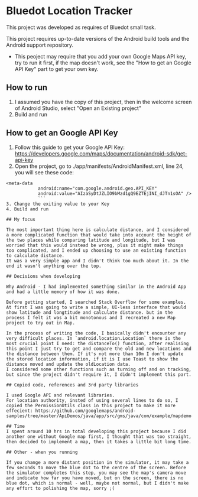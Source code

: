 # Bluedot Location Tracker

This project was developed as requires of Bluedot small task.

This project requires up-to-date versions of the Android build tools and the Android support repository.
* This peoject may require that you add your own Google Maps API key, try to run it first, if the map doesn't work, see the "How to get an Google API Key" part to get your own key.

## How to run

1. I assumed you have the copy of this project, then in the welcome screen of Android Studio, select "Open an Existing project"
2. Build and run

## How to get an Google API Key

1. Follow this guide to get your Google API Key: https://developers.google.com/maps/documentation/android-sdk/get-api-key
2. Open the project, go to ./app/manifests/AndroidManifest.xml, line 24, you will see these code:

```
<meta-data
            android:name="com.google.android.geo.API_KEY"
            android:value="AIzaSyDtJZLIO9bMzd1gQ9EZTEjINI_dJTn1sOA" />
            ```
3. Change the exiting value to your Key
4. Build and run

## My focus

The most important thing here is calculate distance, and I considered a more complicated function that would take into account the height of the two places while comparing latitude and longitude, but I was worried that this would instead be wrong, plus it might make things too complicated, and I ended up choosing to use an existing function to calculate distance.
It was a very simple app and I didn't think too much about it. In the end it wasn't anything over the top.

## Decisions when developing

Why Android - I had implemented something similar in the Android App and had a little memory of how it was done.

Before getting started, I searched Stack Overflow for some examples.
At first I was going to write a simple, UI-less interface that would show latitude and longtitude and calculate distance. but in the process I felt it was a bit monotonous and I recreated a new Map project to try out in Map.

In the process of writing the code, I basically didn't encounter any very difficult places. In `android.location.Location` there is the most crucial point I need: the distanceTo() function, after realising this point I just try to get and compare the old and new locations and the distance between them. If it's not more than 10m I don't update the stored location information, if it is I use Toast to show the distance moved and update the oldLocation data.
I considered some other functions such as turning off and on tracking, but since the project didn't require it, I didn't implement this part.

## Copied code, references and 3rd party libraries

I used Google API and relevant libraries.
For location authority, insted of using several lines to do so, I copied the PermissionUtils class in this project to make it more effecient: https://github.com/googlemaps/android-samples/tree/master/ApiDemos/java/app/src/gms/java/com/example/mapdemo

## Time
I spent around 10 hrs in total developing this project because I did another one without Google map first, I thought that was too straight, then decided to implement a map, then it takes a little bit long time.

## Other - when you running

If you change a more distant position in the simulator, it may take a few seconds to move the blue dot to the centre of the screen. Before the simulator completes this step, you may see the map's camera move and indicate how far you have moved, but on the screen, there is no blue dot, which is normal - well, maybe not normal, but I didn't make any effort to polishing the map, sorry ;(
